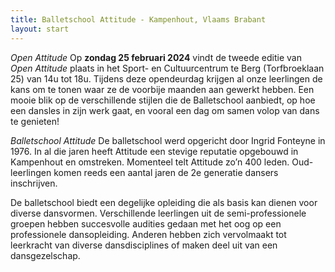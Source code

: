 ```yaml
---
title: Balletschool Attitude - Kampenhout, Vlaams Brabant
layout: start
---
```

*Open Attitude*
Op **zondag 25 februari 2024** vindt de tweede editie van _Open Attitude_ plaats in het Sport- en Cultuurcentrum te Berg (Torfbroeklaan 25) van 14u tot 18u. Tijdens deze opendeurdag krijgen al onze leerlingen de kans om te tonen waar ze de voorbije maanden aan gewerkt hebben. Een mooie blik op de verschillende stijlen die de Balletschool aanbiedt, op hoe een dansles in zijn werk gaat, en vooral een dag om samen volop van dans te genieten!

*Balletschool Attitude*
De balletschool werd opgericht door Ingrid Fonteyne in 1976. In al die jaren heeft Attitude een stevige reputatie opgebouwd in Kampenhout en omstreken. Momenteel telt Attitude zo’n 400 leden. Oud-leerlingen komen reeds een aantal jaren de 2e generatie dansers inschrijven.

De balletschool biedt een degelijke opleiding die als basis kan dienen voor diverse dansvormen. Verschillende leerlingen uit de semi-professionele groepen hebben succesvolle audities gedaan met het oog op een professionele dansopleiding. Anderen hebben zich vervolmaakt tot leerkracht van diverse dansdisciplines of maken deel uit van een dansgezelschap.

